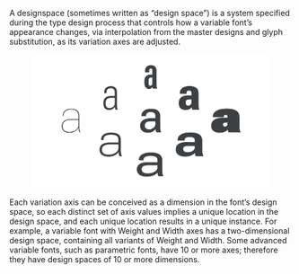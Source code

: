 A designspace (sometimes written as “design space”) is a system specified during the type design process that controls how a variable font’s appearance changes, via interpolation from the master designs and glyph substitution, as its variation axes are adjusted.

<figure>

![A representation of designspace, showing the “a” character rendered in different widths and weights.](images/thumbnail.svg)

</figure>

Each variation axis can be conceived as a dimension in the font’s design space, so each distinct set of axis values implies a unique location in the design space, and each unique location results in a unique instance. For example, a variable font with Weight and Width axes has a two-dimensional design space, containing all variants of Weight and Width. Some advanced variable fonts, such as parametric fonts, have 10 or more axes; therefore they have design spaces of 10 or more dimensions.
